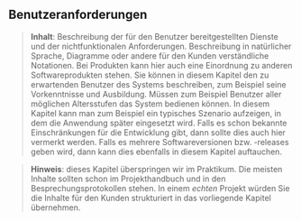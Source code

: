 ## Benutzeranforderungen	

> **Inhalt**: Beschreibung der für den Benutzer bereitgestellten Dienste und der nichtfunktionalen Anforderungen. 
> Beschreibung in natürlicher Sprache, Diagramme oder andere für den Kunden verständliche Notationen. Bei Produkten 
> kann hier auch eine Einordnung zu anderen Softwareprodukten stehen. Sie können in diesem Kapitel den zu erwartenden 
> Benutzer des Systems beschreiben, zum Beispiel seine Vorkenntnisse und Ausbildung. Müssen zum Beispiel Benutzer aller 
> möglichen Altersstufen das System bedienen können. In diesem Kapitel kann man zum Beispiel ein typisches Szenario 
> aufzeigen, in dem die Anwendung später eingesetzt wird. Falls es schon bekannte Einschränkungen für die Entwicklung 
> gibt, dann sollte dies auch hier vermerkt werden. Falls es mehrere Softwareversionen bzw. -releases geben wird, dann 
> kann dies ebenfalls in diesem Kapitel auftauchen.

> **Hinweis**: dieses Kapitel überspringen wir im Praktikum. Die meisten Inhalte sollten schon im Projekthandbuch und 
> in den Besprechungsprotokollen stehen. In einem *echten* Projekt würden Sie die Inhalte für den Kunden strukturiert 
> in das vorliegende Kapitel übernehmen.


